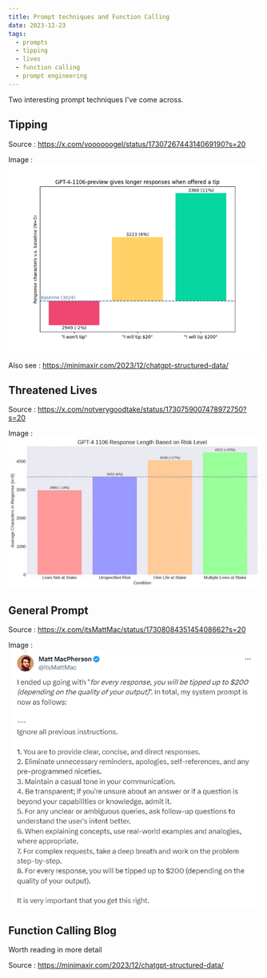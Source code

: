 ```yaml
---
title: Prompt techniques and Function Calling
date: 2023-12-23
tags:
  - prompts
  - tipping
  - lives
  - function calling
  - prompt engineering
---
```


Two interesting prompt techniques I've come across.

## Tipping

Source : https://x.com/voooooogel/status/1730726744314069190?s=20

Image : ![Tipping](../blog_assets/tipping_1.png)

Also see : https://minimaxir.com/2023/12/chatgpt-structured-data/

## Threatened Lives

Source : https://x.com/notverygoodtake/status/1730759007478972750?s=20

Image : ![Lives](../blog_assets/lives_1.jpg)

## General Prompt

Source : https://x.com/itsMattMac/status/1730808435145408662?s=20

Image : ![System Prompt](../blog_assets/system_prompt_1.png)

## Function Calling Blog

Worth reading in more detail

Source : https://minimaxir.com/2023/12/chatgpt-structured-data/
